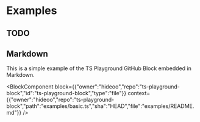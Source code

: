 # Examples

## TODO

## Markdown

This is a simple example of the TS Playground GitHub Block embedded in Markdown.

<BlockComponent
block={{"owner":"hideoo","repo":"ts-playground-block","id":"ts-playground-block","type":"file"}}
context={{"owner":"hideoo","repo":"ts-playground-block","path":"examples/basic.ts","sha":"HEAD","file":"examples/README.md"}}
/>

